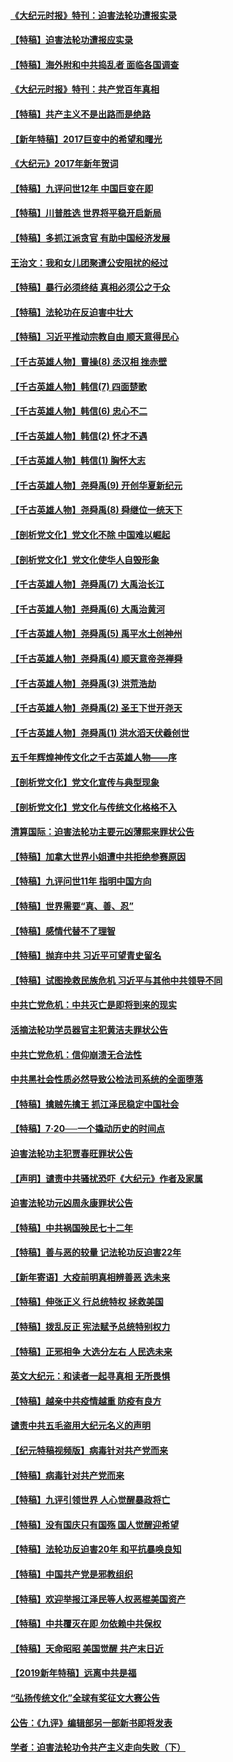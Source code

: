 #### [《大纪元时报》特刊：迫害法轮功遭报实录](../pages/nsc424/n9082916.md?t=03290607)
#### [【特稿】迫害法轮功遭报应实录](../pages/nsc424/n9055656.md?t=03290607)
#### [【特稿】海外附和中共捣乱者 面临各国调查](../pages/nsc424/n9047645.md?t=03290607)
#### [《大纪元时报》特刊：共产党百年真相](../pages/nsc424/n8879818.md?t=03290607)
#### [【特稿】共产主义不是出路而是绝路](../pages/nsc424/n8792816.md?t=03290607)
#### [【新年特稿】2017巨变中的希望和曙光](../pages/nsc424/n8655525.md?t=03290607)
#### [《大纪元》2017年新年贺词](../pages/nsc424/n8651727.md?t=03290607)
#### [【特稿】九评问世12年 中国巨变在即](../pages/nsc424/n8506053.md?t=03290607)
#### [【特稿】川普胜选 世界将平稳开启新局](../pages/nsc424/n8482166.md?t=03290607)
#### [【特稿】多抓江派贪官 有助中国经济发展](../pages/nsc424/n8454769.md?t=03290607)
#### [王治文：我和女儿团聚遭公安阻扰的经过](../pages/nsc424/n8186638.md?t=03290607)
#### [【特稿】暴行必须终结‭ ‬真相必须公之于众](../pages/nsc424/n8103572.md?t=03290607)
#### [【特稿】法轮功在反迫害中壮大](../pages/nsc424/n7915493.md?t=03290607)
#### [【特稿】习近平推动宗教自由 顺天意得民心](../pages/nsc424/n7782230.md?t=03290607)
#### [【千古英雄人物】曹操(8) 丞汉相 挫赤壁](../pages/nsc424/n7662490.md?t=03290607)
#### [【千古英雄人物】韩信(7) 四面楚歌](../pages/nsc424/n7552608.md?t=03290607)
#### [【千古英雄人物】韩信(6) 忠心不二](../pages/nsc424/n7552572.md?t=03290607)
#### [【千古英雄人物】韩信(2) 怀才不遇](../pages/nsc424/n7547691.md?t=03290607)
#### [【千古英雄人物】韩信(1) 胸怀大志](../pages/nsc424/n7544501.md?t=03290607)
#### [【千古英雄人物】尧舜禹(9) 开创华夏新纪元](../pages/nsc424/n7519873.md?t=03290607)
#### [【千古英雄人物】尧舜禹(8) 舜继位一统天下](../pages/nsc424/n7515411.md?t=03290607)
#### [【剖析党文化】党文化不除 中国难以崛起](../pages/nsc424/n7484466.md?t=03290607)
#### [【剖析党文化】党文化使华人自毁形象](../pages/nsc424/n7480414.md?t=03290607)
#### [【千古英雄人物】尧舜禹(7) 大禹治长江](../pages/nsc424/n7475820.md?t=03290607)
#### [【千古英雄人物】尧舜禹(6) 大禹治黄河](../pages/nsc424/n7475816.md?t=03290607)
#### [【千古英雄人物】尧舜禹(5) 禹平水土创神州](../pages/nsc424/n7475809.md?t=03290607)
#### [【千古英雄人物】尧舜禹(4) 顺天意帝尧禅舜](../pages/nsc424/n7471624.md?t=03290607)
#### [【千古英雄人物】尧舜禹(3) 洪荒浩劫](../pages/nsc424/n7471607.md?t=03290607)
#### [【千古英雄人物】尧舜禹(2) 圣王下世开尧天](../pages/nsc424/n7467643.md?t=03290607)
#### [【千古英雄人物】尧舜禹(1) 洪水滔天伏羲创世](../pages/nsc424/n7467618.md?t=03290607)
#### [五千年辉煌神传文化之千古英雄人物——序](../pages/nsc424/n7465898.md?t=03290607)
#### [【剖析党文化】党文化宣传与典型现象](../pages/nsc424/n4667282.md?t=03290607)
#### [【剖析党文化】党文化与传统文化格格不入](../pages/nsc424/n4665279.md?t=03290607)
#### [清算国际：迫害法轮功主要元凶薄熙来罪状公告](../pages/nsc424/n4621860.md?t=03290607)
#### [【特稿】加拿大世界小姐遭中共拒绝参赛原因](../pages/nsc424/n4585305.md?t=03290607)
#### [【特稿】九评问世11年 指明中国方向](../pages/nsc424/n4578971.md?t=03290607)
#### [【特稿】世界需要“真、善、忍”](../pages/nsc424/n4577812.md?t=03290607)
#### [【特稿】感情代替不了理智](../pages/nsc424/n4564327.md?t=03290607)
#### [【特稿】抛弃中共 习近平可望青史留名](../pages/nsc424/n4549169.md?t=03290607)
#### [【特稿】试图挽救民族危机 习近平与其他中共领导不同](../pages/nsc424/n4548555.md?t=03290607)
#### [中共亡党危机：中共灭亡是即将到来的现实](../pages/nsc424/n4547349.md?t=03290607)
#### [活摘法轮功学员器官主犯黄洁夫罪状公告](../pages/nsc424/n4547015.md?t=03290607)
#### [中共亡党危机：信仰崩溃无合法性](../pages/nsc424/n4545222.md?t=03290607)
#### [中共黑社会性质必然导致公检法司系统的全面堕落](../pages/nsc424/n4541854.md?t=03290607)
#### [【特稿】擒贼先擒王 抓江泽民稳定中国社会](../pages/nsc424/n4530296.md?t=03290607)
#### [【特稿】7‧20──一个撬动历史的时间点](../pages/nsc424/n4481700.md?t=03290607)
#### [迫害法轮功主犯贾春旺罪状公告](../pages/nsc424/n4455857.md?t=03290607)
#### [【声明】谴责中共骚扰恐吓《大纪元》作者及家属](../pages/nsc424/n4442933.md?t=03290607)
#### [迫害法轮功元凶周永康罪状公告](../pages/nsc424/n4234109.md?t=03290607)
#### [【特稿】中共祸国殃民七十二年](../pages/nsc424/n13272607.md?t=03290607)
#### [【特稿】善与恶的较量 记法轮功反迫害22年](../pages/nsc424/n13086597.md?t=03290607)
#### [【新年寄语】大疫前明真相辨善恶 选未来](../pages/nsc424/n12660855.md?t=03290607)
#### [【特稿】伸张正义 行总统特权 拯救美国](../pages/nsc424/n12616806.md?t=03290607)
#### [【特稿】拨乱反正 宪法赋予总统特别权力](../pages/nsc424/n12598306.md?t=03290607)
#### [【特稿】正邪相争 大选分左右 人民选未来](../pages/nsc424/n12545208.md?t=03290607)
#### [英文大纪元：和读者一起寻真相 无所畏惧](../pages/nsc424/n12542027.md?t=03290607)
#### [【特稿】越亲中共疫情越重 防疫有良方](../pages/nsc424/n12042989.md?t=03290607)
#### [谴责中共五毛盗用大纪元名义的声明](../pages/nsc424/n12014491.md?t=03290607)
#### [【纪元特稿视频版】病毒针对共产党而来](../pages/nsc424/n11977328.md?t=03290607)
#### [【特稿】病毒针对共产党而来](../pages/nsc424/n11928818.md?t=03290607)
#### [【特稿】九评引领世界 人心觉醒暴政将亡](../pages/nsc424/n11660496.md?t=03290607)
#### [【特稿】没有国庆只有国殇 国人觉醒迎希望](../pages/nsc424/n11549354.md?t=03290607)
#### [【特稿】法轮功反迫害20年 和平抗暴唤良知](../pages/nsc424/n11389135.md?t=03290607)
#### [【特稿】中国共产党是邪教组织](../pages/nsc424/n11355551.md?t=03290607)
#### [【特稿】欢迎举报江泽民等人权恶棍美国资产](../pages/nsc424/n11303040.md?t=03290607)
#### [【特稿】中共覆灭在即 勿依赖中共保权](../pages/nsc424/n11278510.md?t=03290607)
#### [【特稿】天命昭昭 美国觉醒 共产末日近](../pages/nsc424/n11150259.md?t=03290607)
#### [【2019新年特稿】远离中共是福](../pages/nsc424/n10942748.md?t=03290607)
#### [“弘扬传统文化”全球有奖征文大赛公告](../pages/nsc424/n10889849.md?t=03290607)
#### [公告：《九评》编辑部另一部新书即将发表](../pages/nsc424/n10405104.md?t=03290607)
#### [学者：迫害法轮功令共产主义走向失败（下）](../pages/nsc424/n10009951.md?t=03290607)
